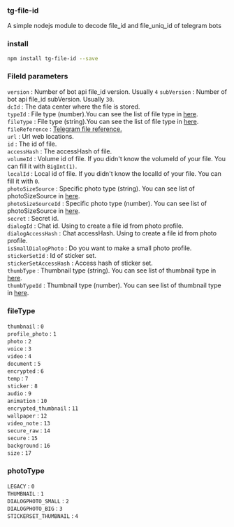 ### tg-file-id 
A simple nodejs module to decode file\_id and file\_uniq\_id of telegram bots 
### install 
```bash 
npm install tg-file-id --save
```
### FileId parameters 
`version` : Number of bot api file_id version. Usually `4` 
`subVersion` : Number of bot api file_id subVersion. Usually `30`.  
`dcId` : The data center where the file is stored.  
`typeId` : File type (number).You can see the list of file type in [here](#filetype).  
`fileType` : File type (string).You can see the list of file type in [here](#filetype).  
`fileReference` : [Telegram file reference.](https://core.telegram.org/api/file_reference)    
`url` : Url web locations.  
`id` : The id of file.  
`accessHash` : The accessHash of file.  
`volumeId` : Volume id of file. If you didn't know the volumeId of your file. You can fill it with `BigInt(1)`.  
`localId` : Local id of file. If you didn't know the localId of your file. You can fill it with `0`.  
`photoSizeSource` : Specific photo type (string). You can see list of photoSizeSource in [here](#phototype).  
`photoSizeSourceId` : Specific photo type (number). You can see list of photoSizeSource in [here](#phototype).  
`secret` : Secret id.  
`dialogId` : Chat id. Using to create a file id from photo profile.  
`dialogAccessHash` : Chat accessHash. Using to create a file id from photo profile.  
`isSmallDialogPhoto` : Do you want to make a small photo profile.  
`stickerSetId` : Id of sticker set.  
`stickerSetAccessHash` : Access hash of sticker set.  
`thumbType` : Thumbnail type (string). You can see list of thumbnail type in [here](#phototype).  
`thumbTypeId` : Thumbnail type (number). You can see list of thumbnail type in [here](#phototype).  

### fileType 
`thumbnail` : `0`  
`profile_photo` : `1`  
`photo` : `2`  
`voice` : `3`  
`video` : `4`  
`document` : `5`  
`encrypted` : `6`  
`temp` : `7`  
`sticker` : `8`  
`audio` : `9`  
`animation` : `10`  
`encrypted_thumbnail` : `11`  
`wallpaper` : `12`  
`video_note` : `13`  
`secure_raw` : `14`  
`secure` : `15`  
`background` : `16`  
`size` : `17`  
### photoType 
`LEGACY` : `0`  
`THUMBNAIL` : `1`  
`DIALOGPHOTO_SMALL` : `2`  
`DIALOGPHOTO_BIG` : `3`  
`STICKERSET_THUMBNAIL` : `4`  
